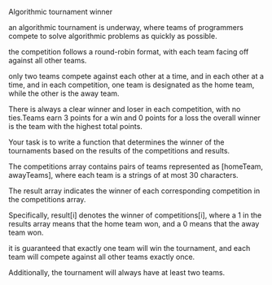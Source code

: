 
Algorithmic tournament winner

an algorithmic tournament is underway, 
where teams of programmers compete to solve algorithmic
problems as quickly as possible.

the competition follows a round-robin format, with each
team facing off against all other teams.

only two teams compete against each other at a time,
and in each other at a time, and in each competition,
one team is designated as the home team, while the other
is the away team.

There is always a clear winner and loser in each competition,
with no ties.Teams earn 3 points for a win and 0 points for 
a loss the overall winner is the team with the highest total
points.

Your task is to write a function that determines the winner
of the tournaments based on the results of the competitions and results.

The competitions array contains pairs of teams represented as
[homeTeam, awayTeams], where each team is a strings of at most
30 characters.

The result array indicates the winner of each corresponding 
competition in the competitions array.

Specifically, result[i] denotes the winner of
competitions[i], where a 1 in the results array
means that the home team won, and a 0 means that
the away team won.

it is guaranteed that exactly one team will win the
tournament, and each team will compete against all other
teams exactly once.

Additionally, the tournament will always have at least two teams.
